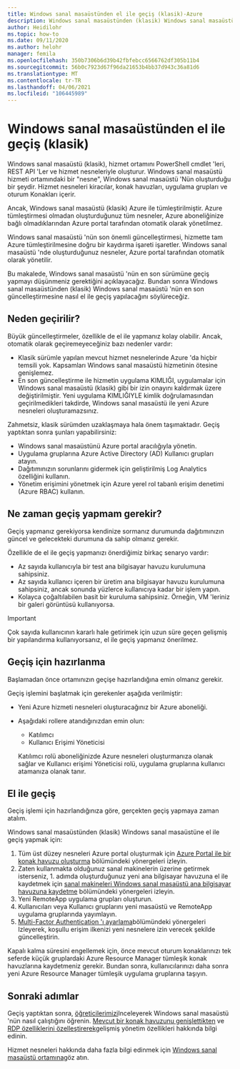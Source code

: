 ```yaml
---
title: Windows sanal masaüstünden el ile geçiş (klasik)-Azure
description: Windows sanal masaüstünden (klasik) Windows sanal masaüstüne el ile geçiş yapma.
author: Heidilohr
ms.topic: how-to
ms.date: 09/11/2020
ms.author: helohr
manager: femila
ms.openlocfilehash: 350b7306b6d39b42fbfebcc6566762df305b11b4
ms.sourcegitcommit: 56b0c7923d67f96da21653b4bb37d943c36a81d6
ms.translationtype: MT
ms.contentlocale: tr-TR
ms.lasthandoff: 04/06/2021
ms.locfileid: "106445989"
---
```

# <a name="migrate-manually-from-windows-virtual-desktop-classic"></a>Windows sanal masaüstünden el ile geçiş (klasik)

Windows sanal masaüstü (klasik), hizmet ortamını PowerShell cmdlet 'leri, REST API 'Ler ve hizmet nesneleriyle oluşturur. Windows sanal masaüstü hizmeti ortamındaki bir "nesne", Windows sanal masaüstü 'Nün oluşturduğu bir şeydir. Hizmet nesneleri kiracılar, konak havuzları, uygulama grupları ve oturum Konakları içerir.

Ancak, Windows sanal masaüstü (klasik) Azure ile tümleştirilmiştir. Azure tümleştirmesi olmadan oluşturduğunuz tüm nesneler, Azure aboneliğinize bağlı olmadıklarından Azure portal tarafından otomatik olarak yönetilmez.

Windows sanal masaüstü 'nün son önemli güncelleştirmesi, hizmette tam Azure tümleştirilmesine doğru bir kaydırma işareti işaretler. Windows sanal masaüstü 'nde oluşturduğunuz nesneler, Azure portal tarafından otomatik olarak yönetilir.

Bu makalede, Windows sanal masaüstü 'nün en son sürümüne geçiş yapmayı düşünmeniz gerektiğini açıklayacağız. Bundan sonra Windows sanal masaüstünden (klasik) Windows sanal masaüstü 'nün en son güncelleştirmesine nasıl el ile geçiş yapılacağını söylüreceğiz.

## <a name="why-migrate"></a>Neden geçirilir?

Büyük güncelleştirmeler, özellikle de el ile yapmanız kolay olabilir. Ancak, otomatik olarak geçiremeyeceğiniz bazı nedenler vardır:

- Klasik sürümle yapılan mevcut hizmet nesnelerinde Azure 'da hiçbir temsili yok. Kapsamları Windows sanal masaüstü hizmetinin ötesine genişlemez.
- En son güncelleştirme ile hizmetin uygulama KIMLIĞI, uygulamalar için Windows sanal masaüstü (klasik) gibi bir izin onayını kaldırmak üzere değiştirilmiştir. Yeni uygulama KIMLIĞIYLE kimlik doğrulamasından geçirilmedikleri takdirde, Windows sanal masaüstü ile yeni Azure nesneleri oluşturamazsınız.

Zahmetsiz, klasik sürümden uzaklaşmaya hala önem taşımaktadır. Geçiş yaptıktan sonra şunları yapabilirsiniz:

- Windows sanal masaüstünü Azure portal aracılığıyla yönetin.
- Uygulama gruplarına Azure Active Directory (AD) Kullanıcı grupları atayın.
- Dağıtımınızın sorunlarını gidermek için geliştirilmiş Log Analytics özelliğini kullanın.
- Yönetim erişimini yönetmek için Azure yerel rol tabanlı erişim denetimi (Azure RBAC) kullanın.

## <a name="when-should-i-migrate"></a>Ne zaman geçiş yapmam gerekir?

Geçiş yapmanız gerekiyorsa kendinize sormanız durumunda dağıtımınızın güncel ve gelecekteki durumuna da sahip olmanız gerekir.

Özellikle de el ile geçiş yapmanızı önerdiğimiz birkaç senaryo vardır:

- Az sayıda kullanıcıyla bir test ana bilgisayar havuzu kurulumuna sahipsiniz.
- Az sayıda kullanıcı içeren bir üretim ana bilgisayar havuzu kurulumuna sahipsiniz, ancak sonunda yüzlerce kullanıcıya kadar bir işlem yapın.
- Kolayca çoğaltılabilen basit bir kuruluma sahipsiniz. Örneğin, VM 'leriniz bir galeri görüntüsü kullanıyorsa.

> [!IMPORTANT]
> Çok sayıda kullanıcının kararlı hale getirimek için uzun süre geçen gelişmiş bir yapılandırma kullanıyorsanız, el ile geçiş yapmanız önerilmez.

## <a name="prepare-for-migration"></a>Geçiş için hazırlanma

Başlamadan önce ortamınızın geçişe hazırlandığına emin olmanız gerekir.

Geçiş işlemini başlatmak için gerekenler aşağıda verilmiştir:

- Yeni Azure hizmeti nesneleri oluşturacağınız bir Azure aboneliği.
- Aşağıdaki rollere atandığınızdan emin olun:
    
    - Katılımcı
    - Kullanıcı Erişimi Yöneticisi
    
    Katılımcı rolü aboneliğinizde Azure nesneleri oluşturmanıza olanak sağlar ve Kullanıcı erişimi Yöneticisi rolü, uygulama gruplarına kullanıcı atamanıza olanak tanır.

## <a name="how-to-migrate-manually"></a>El ile geçiş

Geçiş işlemi için hazırlandığınıza göre, gerçekten geçiş yapmaya zaman atalım.

Windows sanal masaüstünden (klasik) Windows sanal masaüstüne el ile geçiş yapmak için:

1. Tüm üst düzey nesneleri Azure portal oluşturmak için [Azure Portal ile bir konak havuzu oluşturma](create-host-pools-azure-marketplace.md) bölümündeki yönergeleri izleyin.
2. Zaten kullanmakta olduğunuz sanal makinelerin üzerine getirmek isterseniz, 1. adımda oluşturduğunuz yeni ana bilgisayar havuzuna el ile kaydetmek için [sanal makineleri Windows sanal masaüstü ana bilgisayar havuzuna kaydetme](create-host-pools-powershell.md#register-the-virtual-machines-to-the-windows-virtual-desktop-host-pool) bölümündeki yönergeleri izleyin.
3. Yeni RemoteApp uygulama grupları oluşturun.
4. Kullanıcıları veya Kullanıcı gruplarını yeni masaüstü ve RemoteApp uygulama gruplarında yayımlayın.
5. [Multi-Factor Authentication 'ı ayarlama](set-up-mfa.md)bölümündeki yönergeleri Izleyerek, koşullu erişim ilkenizi yeni nesnelere izin verecek şekilde güncelleştirin.

Kapalı kalma süresini engellemek için, önce mevcut oturum konaklarınızı tek seferde küçük gruplardaki Azure Resource Manager tümleşik konak havuzlarına kaydetmeniz gerekir. Bundan sonra, kullanıcılarınızı daha sonra yeni Azure Resource Manager tümleşik uygulama gruplarına taşıyın.

## <a name="next-steps"></a>Sonraki adımlar

Geçiş yaptıktan sonra, [öğreticilerimizi](create-host-pools-azure-marketplace.md)Inceleyerek Windows sanal masaüstü 'nün nasıl çalıştığını öğrenin. [Mevcut bir konak havuzunu genişlettikten](expand-existing-host-pool.md) ve [RDP özelliklerini özelleştirerek](customize-rdp-properties.md)gelişmiş yönetim özellikleri hakkında bilgi edinin.

Hizmet nesneleri hakkında daha fazla bilgi edinmek için [Windows sanal masaüstü ortamına](environment-setup.md)göz atın.
